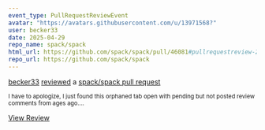 ```yaml
---
event_type: PullRequestReviewEvent
avatar: "https://avatars.githubusercontent.com/u/13971568?"
user: becker33
date: 2025-04-29
repo_name: spack/spack
html_url: https://github.com/spack/spack/pull/46081#pullrequestreview-2462163946
repo_url: https://github.com/spack/spack
---
```


<a href='https://github.com/becker33' target='_blank'>becker33</a> <a href='https://github.com/spack/spack/pull/46081#pullrequestreview-2462163946' target='_blank'>reviewed</a> a <a href='https://github.com/spack/spack/pull/46081' target='_blank'>spack/spack pull request</a>

<small>I have to apologize, I just found this orphaned tab open with pending but not posted review comments from ages ago....</small>

<a href='https://github.com/spack/spack/pull/46081#pullrequestreview-2462163946' target='_blank'>View Review</a>